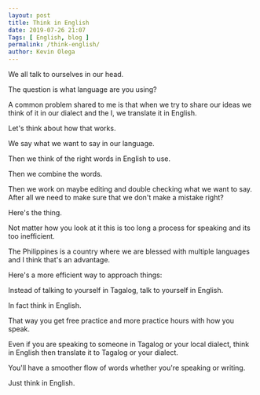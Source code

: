 ```yaml
--- 
layout: post 
title: Think in English
date: 2019-07-26 21:07
Tags: [ English, blog ]
permalink: /think-english/ 
author: Kevin Olega 
--- 
```

We all talk to ourselves in our head. 

The question is what language are you using? 

A common problem shared to me is that when we try to share our ideas we think of it in our dialect and the I, we translate it in English.

Let's think about how that works.

We say what we want to say in our language.

Then we think of the right words in English to use.

Then we combine the words.

Then we work on maybe editing and double checking what we want to say.
After all we need to make sure that we don't make a mistake right?

Here's the thing. 

Not matter how you look at it this is too long a process for speaking and its too inefficient.

The Philippines is a country where we are blessed with multiple languages and I think that's an advantage.

Here's a more efficient way to approach things:

Instead of talking to yourself in Tagalog, talk to yourself in English. 

In fact think in English. 

That way you get free practice and more practice hours with how you speak. 

Even if you are speaking to someone in Tagalog or your local dialect, think in English then translate it to Tagalog or your dialect.

You'll have a smoother flow of words whether you're speaking or writing. 

Just think in English.